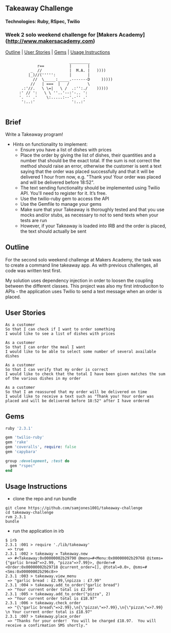 ## Takeaway Challenge
#### Technologies: Ruby, RSpec, Twilio
### Week 2 solo weekend challenge for [Makers Academy] (http://www.makersacademy.com)
[Outline](#outline) | [User Stories](#user-stories) | [Gems](#gems) | [Usage Instructions](#usage-instructions) 
```
                            _________
              r==           |       |
           _  //            |  M.A. |   ))))
          |_)//(''''':      |       |
            //  \_____:_____.-------D     )))))
           //   | ===  |   /        \
       .:'//.   \ \=|   \ /  .:'':./    )))))
      :' // ':   \ \ ''..'--:'-.. ':
      '. '' .'    \:.....:--'.-'' .'
       ':..:'                ':..:'
 
 ```
## Brief
Write a Takeaway program!

* Hints on functionality to implement:
  * Ensure you have a list of dishes with prices
  * Place the order by giving the list of dishes, their quantities and a number that should be the exact total. If the sum is not correct the method should raise an error, otherwise the customer is sent a text saying that the order was placed successfully and that it will be delivered 1 hour from now, e.g. "Thank you! Your order was placed and will be delivered before 18:52".
  * The text sending functionality should be implemented using Twilio API. You'll need to register for it. It’s free.
  * Use the twilio-ruby gem to access the API
  * Use the Gemfile to manage your gems
  * Make sure that your Takeaway is thoroughly tested and that you use mocks and/or stubs, as necessary to not to send texts when your tests are run
  * However, if your Takeaway is loaded into IRB and the order is placed, the text should actually be sent

## Outline
For the second solo weekend challenge at Makers Academy, the task was to create a command line takeaway app.  As with previous challenges, all code was written test first.

My solution uses dependency injection in order to loosen the coupling between the different classes.  This project was also my first introduciton to APIs - the application uses Twilio to send a text message when an order is placed.

## User Stories
```
As a customer
So that I can check if I want to order something
I would like to see a list of dishes with prices

As a customer
So that I can order the meal I want
I would like to be able to select some number of several available dishes

As a customer
So that I can verify that my order is correct
I would like to check that the total I have been given matches the sum of the various dishes in my order

As a customer
So that I am reassured that my order will be delivered on time
I would like to receive a text such as "Thank you! Your order was placed and will be delivered before 18:52" after I have ordered
```

## Gems
```ruby
ruby '2.3.1'

gem 'twilio-ruby'
gem 'rake'
gem 'coveralls', require: false
gem 'capybara'

group :development, :test do
  gem "rspec"
end
```

## Usage Instructions
* clone the repo and run bundle
```shell
git clone https://github.com/samjones1001/takeaway-challenge
cd takeaway-challenge
rvm 2.3.1
bundle
```
* run the application in irb
```shell
$ irb
2.3.1 :001 > require './lib/takeaway'
 => true 
2.3.1 :002 > takeaway = Takeaway.new
 => #<Takeaway:0x00000002b29790 @menu=#<Menu:0x00000002b29768 @items={"garlic bread"=>2.99, "pizza"=>7.99}>, @order=#<Order:0x00000002b29718 @current_order=[], @total=0.0>, @sms=#<Sms:0x00000002b296c8>> 
2.3.1 :003 > takeaway.view_menu
 => "garlic bread : £2.99,\npizza : £7.99" 
2.3.1 :004 > takeaway.add_to_order("garlic bread")
 => "Your current order total is £2.99" 
2.3.1 :005 > takeaway.add_to_order("pizza", 2)
 => "Your current order total is £18.97" 
2.3.1 :006 > takeaway.check_order
 => "{\"garlic bread\"=>2.99},\n{\"pizza\"=>7.99},\n{\"pizza\"=>7.99} \n Your current order total is £18.97" 
2.3.1 :007 > takeaway.place_order
 => "Thanks for your order!  You will be charged £18.97.  You will receive a confirmation SMS shortly." 
```







